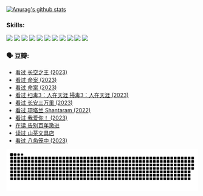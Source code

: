 
[![Anurag's github stats](https://github-readme-stats.vercel.app/api?username=w940853815)](https://github.com/anuraghazra/github-readme-stats)

### Skills:

<code><img height="32" src="https://cdn.jsdelivr.net/npm/simple-icons@v5/icons/python.svg"></code>
<code><img height="32" src="https://cdn.jsdelivr.net/npm/simple-icons@v5/icons/javascript.svg"></code>
<code><img height="32" src="https://cdn.jsdelivr.net/npm/simple-icons@v5/icons/django.svg"></code>
<code><img height="32" src="https://cdn.jsdelivr.net/npm/simple-icons@v5/icons/flask.svg"></code>
<code><img height="32" src="https://cdn.jsdelivr.net/npm/simple-icons@v5/icons/vuetify.svg"></code>
<code><img height="32" src="https://cdn.jsdelivr.net/npm/simple-icons@v5/icons/git.svg"></code>
<code><img height="32" src="https://cdn.jsdelivr.net/npm/simple-icons@v5/icons/docker.svg"></code>
<code><img height="32" src="https://cdn.jsdelivr.net/npm/simple-icons@v5/icons/postgresql.svg"></code>
<code><img height="32" src="https://cdn.jsdelivr.net/npm/simple-icons@v5/icons/elasticsearch.svg"></code>
<code><img height="32" src="https://cdn.jsdelivr.net/npm/simple-icons@v5/icons/macos.svg"></code>
<code><img height="32" src="https://cdn.jsdelivr.net/npm/simple-icons@v5/icons/linux.svg"></code>

### 🗣 豆瓣:

<!-- DOUBAN-ACTIVITIES:START -->
- [看过 长空之王‎ (2023)](https://www.douban.com/people/136069238/status/4397459053/?_i=96832244)
- [看过 命案‎ (2023)](https://www.douban.com/people/136069238/status/4395718336/?_i=96832244)
- [看过 命案‎ (2023)](https://www.douban.com/people/136069238/status/4395718257/?_i=96832244)
- [看过 扫毒3：人在天涯 掃毒3：人在天涯‎ (2023)](https://www.douban.com/people/136069238/status/4394601730/?_i=96832244)
- [看过 长安三万里‎ (2023)](https://www.douban.com/people/136069238/status/4391215935/?_i=96832244)
- [看过 项塔兰 Shantaram‎ (2022)](https://www.douban.com/people/136069238/status/4387849946/?_i=96832244)
- [看过 我爱你！‎ (2023)](https://www.douban.com/people/136069238/status/4385556252/?_i=96832244)
- [在读 告别百年激进](https://www.douban.com/people/136069238/status/4374953075/?_i=96832244)
- [读过 山茶文具店](https://www.douban.com/people/136069238/status/4374952154/?_i=96832244)
- [看过 八角笼中‎ (2023)](https://www.douban.com/people/136069238/status/4367541707/?_i=96832244)
<!-- DOUBAN-ACTIVITIES:END -->


![Snake animation](https://raw.githubusercontent.com/w940853815/w940853815/output/github-contribution-grid-snake.svg)

<!--
**w940853815/w940853815** is a ✨ _special_ ✨ repository because its `README.md` (this file) appears on your GitHub profile.

Here are some ideas to get you started:

- 🔭 I’m currently working on ...
- 🌱 I’m currently learning ...
- 👯 I’m looking to collaborate on ...
- 🤔 I’m looking for help with ...
- 💬 Ask me about ...
- 📫 How to reach me: ...
- 😄 Pronouns: ...
- ⚡ Fun fact: ...
-->
